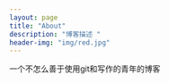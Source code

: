 ```yaml
---
layout: page
title: "About"
description: "博客描述 " 
header-img: "img/red.jpg"
---
```


一个不怎么善于使用git和写作的青年的博客

